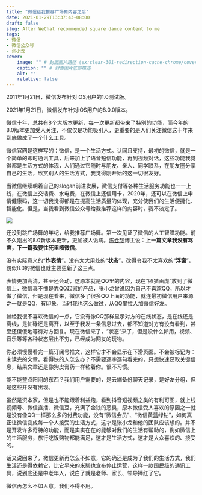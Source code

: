 ```yaml
---
title: "微信给我推荐广场舞内容之后"
date: 2021-01-29T13:37:43+08:00
draft: false
slug: After WeChat recommended square dance content to me
tags:
- 微信
- 微信公众号
- 张小龙
cover:
    image: "" # 封面圖片路径 (ex:clear-301-redirection-cache-chrome/cover.jpg)
    caption: "" # 封面圖片底部描述
    alt: ""
    relative: false
---
```

2011年1月21日，微信发布针对iOS用户的1.0测试版。

2021年1月21日，微信发布针对iOS用户的8.0.0版本。

微信十年，总共有8个大版本更新，每一次更新都带来了特别的功能，而今年的8.0版本更加受人关注，不仅仅是功能吸引人，更重要的是人们关注微信这十年来到底做成了一个什么工具。

微信官网是这样写的：微信，是一个生活方式。认同且支持，最初的微信，就是一个简单的即时通讯工具，后来加上了语音短信功能，再到视频对话，这些功能我觉得都是生活方式的体现，人们通过它随时与朋友、亲人、同学联系，在朋友圈分享自己的生活，欣赏别人的生活方式，我觉得刚开始的这一切很友好。

当微信继续朝着自己的slogan前进发展，微信支付等各种生活服务功能也一一上线，在微信上交话费、水电费，在微信上还信用卡，2020年，还可以在微信上申请健康码，这一切我觉得都是在提高生活质量的体现，充分使我们的生活便捷化、智能化。但是，当我看到微信公众号给我推荐这样的内容时，我不淡定了。

![](https://rmt.dogedoge.com/fetch/lucy/storage/20210127213618.png)

还没到跳广场舞的年纪，给我推荐广场舞。第一次见证了微信的人工智障功能。前不久刚出的8.0新版本更新，更加被人诟病。[陈仓颉](https://imzm.im/gossip-january/#comment-1485)博主说：**上一篇文章我没有骂爽，下一篇我要往死里喷微信**。

没有实际意义的“**炸表情**”，没有太大用处的“**状态**”，改得令我不太喜欢的“**浮窗**”，貌似8.0的微信也就主要更新了这三点。

表情更加高清，甚至还会动，这原本就是QQ里的内容，现在“照猫画虎”放到了微信上，微信真不愧是靠QQ起家的产品，张小龙曾说因为自己不喜欢QQ，所以才做了微信，但是现在看来，微信多了很多QQ上面的功能，就连最初微信用户来源之一就是QQ，有印象，当时我也这么做过，从QQ里拉人加微信好友。

曾经我很不喜欢微信的一点，它没有像QQ那样显示对方的在线状态，是在线还是离线，是忙碌还是离开，以至于我发一条信息过去，都不知道对方有没有看到，甚至还傻傻地等待对方回复。现在微信来了，“状态”来了，但是没什么卵用，视频、音乐等等各种状态层出不穷，已经成为网友的玩物。

你必须慢慢看完一篇订阅号推文，这样它才不会显示在下滑页面。不会被标记为：未读完的文章。看得快的人怎么办？不需要逐字逐句看完的，只想快速获取关键信息，结果文章还是像狗皮膏药一样粘着你。很不习惯。

能不能整点阳间的东西？我们用户需要的，是云端备份聊天记录，是好友分组，但是这些并没有出现。

虽然是资本家，但是也不能跟着利益跑，看到抖音短视频之类的有利可图，就上线视频号、微信直播、微信豆，充满了金钱的恶臭，原本微信受人喜欢的原因之一就是没有像QQ一样那么多的付费功能，没有“微信会员”、“微信黄蓝绿钻”，如何真正让微信变成每一个人接受的生活方式，这才是张小龙和他的团队应该想的。并不是开发许多奇特的功能，而是实实在在的能够对我们的生活有帮助的，例如微信上的生活服务，旅行吃饭购物都能满足，这才是生活方式，这才是大众喜欢的、接受的。

话又说回来了，微信更新再怎么不如意，它的确还是成为了我们的生活方式，我们生活还是得依赖它，比它早来的[米聊](http://www.miliao.com/)也宣布停止运营，这样一款国民级的通讯工具，说到底还是中老年人，说白了就是老师、家长、领导捧红了它。

微信再怎么不如人意，我们不得不用。
